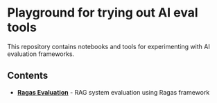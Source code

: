 # Playground for trying out AI eval tools

This repository contains notebooks and tools for experimenting with AI evaluation frameworks.

## Contents

- **[Ragas Evaluation](./ragas/README.md)** - RAG system evaluation using Ragas framework

